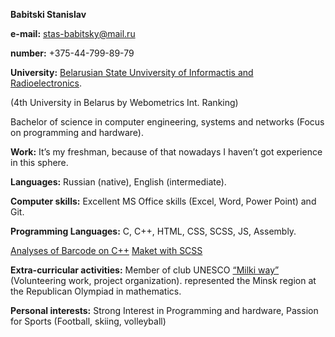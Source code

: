 **Babitski Stanislav** 

**e-mail:** stas-babitsky@mail.ru

**number:** +375-44-799-89-79

**University:** [Belarusian State Unviversity of Informactis and Radioelectronics](https://www.bsuir.by/).

(4th University in Belarus by Webometrics Int. Ranking)

Bachelor of science in computer engineering, systems and networks (Focus on programming and hardware).

**Work:** It’s my freshman, because of that nowadays I haven’t got experience in this sphere.

**Languages:** Russian (native), English (intermediate).

**Computer skills:** Excellent MS Office skills (Excel, Word, Power Point) and Git.

**Programming Languages:** C, C++, HTML, CSS, SCSS, JS, Assembly.

[Analyses of Barcode on C++](https://github.com/StanislaWka/BarCode.git)
[Maket with SCSS](https://github.com/StanislaWka/Fe43-Example.git)

**Extra-curricular activities:** Member of club UNESCO [“Milki way”](https://belau.info/kluby_unesko_belarus/minsk-obl/klub_unesko__mlechnyj_put__/) (Volunteering work, project organization). represented the Minsk region at the Republican Olympiad in mathematics.

**Personal interests:** Strong Interest in Programming and hardware, Passion for Sports (Football, skiing, volleyball)
